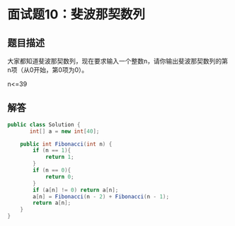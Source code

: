 # 面试题10：斐波那契数列

## 题目描述

大家都知道斐波那契数列，现在要求输入一个整数n，请你输出斐波那契数列的第n项（从0开始，第0项为0）。

n<=39



## 解答

~~~java
public class Solution {
       int[] a = new int[40];

    public int Fibonacci(int n) {
        if (n == 1){
            return 1;
        }
        if (n == 0){
            return 0;
        }
        if (a[n] != 0) return a[n];
        a[n] = Fibonacci(n - 2) + Fibonacci(n - 1);
        return a[n];
    }
}
~~~

